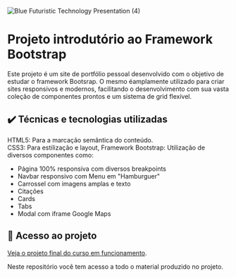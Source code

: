 

![Blue Futuristic Technology Presentation (4)](https://github.com/lshv04/bootstrapex1/assets/169161949/2bd130af-a353-40c6-97ef-30e72e6fa67f)



# Projeto introdutório ao Framework Bootstrap

Este projeto é um site de portfólio pessoal desenvolvido com o objetivo de estudar o framework Bootsrap. O mesmo éamplamente utilizado para criar sites responsivos e modernos, facilitando o desenvolvimento com sua vasta coleção de componentes prontos e um sistema de grid flexível.  

## ✔️ Técnicas e tecnologias utilizadas
HTML5: Para a marcação semântica do conteúdo.  
CSS3: Para estilização e layout, 
Framework Bootstrap: Utilização de diversos componentes como:
- Página 100% responsiva com diversos breakpoints  
- Navbar responsivo com Menu em "Hamburguer"  
- Carrossel com imagens amplas e texto  
- Citações  
- Cards  
- Tabs  
- Modal com iframe Google Maps  




      
## 📁 Acesso ao projeto  

[Veja o projeto final do curso em funcionamento](https://lshv04.github.io/bootstrapex1/#local).

Neste repositório você tem acesso a todo o material produzido no projeto.


